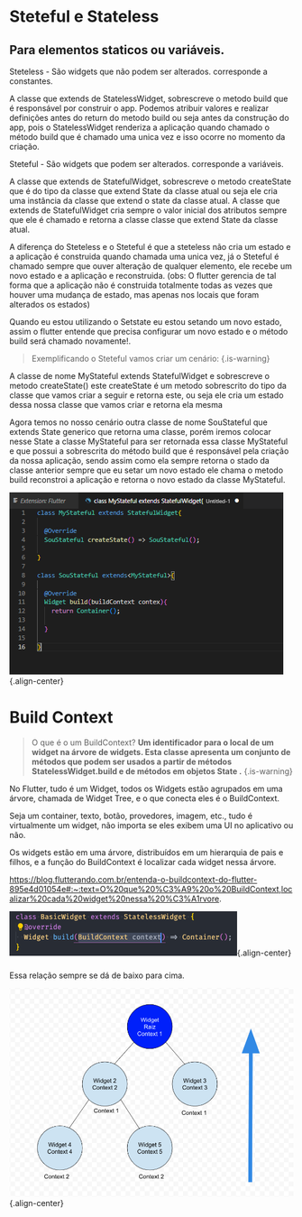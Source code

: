 # Steteful e Stateless

## Para elementos staticos ou variáveis.

Steteless - São widgets que não podem ser alterados.
corresponde a constantes.

A classe que extends de StatelessWidget, sobrescreve o metodo build que é responsável por construir o app.
Podemos atribuir valores e realizar definições antes do return do metodo build ou seja antes da construção do app, pois o StatelessWidget  renderiza a aplicação quando chamado o método build que é chamado uma unica vez e isso ocorre no momento da criação.

Steteful - São widgets que podem ser alterados.
corresponde a variáveis.

A classe que extends de StatefulWidget, sobrescreve o metodo createState que é do tipo da classe que extend State da classe atual ou seja ele cria uma instância da classe que extend o state da classe atual.
A classe que extends de StatefulWidget cria sempre o valor inicial dos atributos sempre que ele é chamado e retorna a classe classe que extend State da classe atual.

A diferença do Steteless e o Steteful é que a steteless não cria um estado e a aplicação é construida quando chamada uma unica vez, já o Steteful é chamado sempre que ouver alteração de qualquer elemento, ele recebe um novo estado e a aplicação e reconstruida. (obs: O flutter gerencia de tal forma que a aplicação não é construida totalmente todas as vezes que houver uma mudança de estado, mas apenas nos locais que foram alterados os estados)

Quando eu estou utilizando o Setstate eu estou setando um novo estado, assim o flutter entende que precisa configurar um novo estado e o método build será chamado novamente!.

> Exemplificando o Steteful vamos criar um cenário:
{.is-warning}


A classe de nome MyStateful extends StatefulWidget e sobrescreve o metodo createState() este createState é um metodo sobrescrito do tipo da classe que vamos criar a seguir e retorna este, ou seja ele cria um estado dessa nossa classe que vamos criar e retorna ela mesma

Agora temos no nosso cenário outra classe de nome SouStateful que extends State generico que retorna uma classe, porém iremos colocar nesse State a classe MyStateful para ser retornada essa classe MyStateful e que possui a sobrescrita do método build que é responsável pela criação da nossa aplicação, sendo assim como ela sempre retorna o stado da classe anterior sempre que eu setar um novo estado ele chama o metodo build reconstroi a aplicação e retorna o novo estado da classe MyStateful.


![stateful.png](/imagens/stateful.png){.align-center}

  
# Build Context

> O que é o um BuildContext?
> **Um identificador para o local de um widget na árvore de widgets.
Esta classe apresenta um conjunto de métodos que podem ser usados ​​a partir de métodos StatelessWidget.build e de métodos em objetos State .**
{.is-warning}

No Flutter, tudo é um Widget, todos os Widgets estão agrupados em uma árvore, chamada de Widget Tree, e o que conecta eles é o BuildContext.

Seja um container, texto, botão, provedores, imagem, etc., tudo é virtualmente um widget, não importa se eles exibem uma UI no aplicativo ou não.

Os widgets estão em uma árvore, distribuídos em um hierarquia de pais e filhos, e a função do BuildContext é localizar cada widget nessa árvore.

https://blog.flutterando.com.br/entenda-o-buildcontext-do-flutter-895e4d01054e#:~:text=O%20que%20%C3%A9%20o%20BuildContext,localizar%20cada%20widget%20nessa%20%C3%A1rvore.

![buil.png](/imagens/buil.png){.align-center}

##### 
Essa relação sempre se dá de baixo para cima.

![widgwtestructure.png](/imagens/widgwtestructure.png){.align-center}


